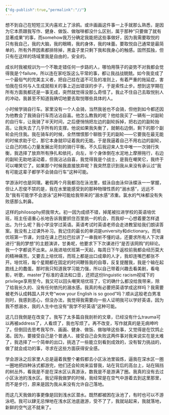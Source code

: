 ```yaml
---
{"dg-publish":true,"permalink":"//"}
---
```



想不到自己在短短三天内喜欢上了涂鸦。或许画画这件事一上手就那么熟悉，是因为它本质跟我写作、健身、做饭、做咖啡都没什么区别，属于那种“只要做了就有显著成果”的事，而somehow我万分确定我能把这些事做好，因为我需要取悦的只有我自己，我的大脑，我的眼睛，我的身体，我的味蕾。要取悦自己通常是最简单的，所有外界因素都排除掉，黑盒子里只剩下我和我身心的触感。固然孤独，但只有在这样的场域里我是自由的，安全的。

成长时我被规训为一个不敢走错任何一步路的人，哪怕用筷子的姿势不对我都会觉得我是个failure，所以连在家吃饭这么平常的事，都让我战战兢兢。如今我变成了一个最俗气的完美主义者，把自己挂在遥不可及的准则上，有着严重的拖延症，害怕我在任何与人生成就相关的事上迈出错误的步子，于是索性止步。想到这学期在所有方面我都还是一事无成，突然就觉得没那么奇怪了。我止不住自己去取悦别人的冲动，我甚至不知道我确切地要去取悦哪些具体的人。

小时候学骑自行车。家里没有一个人会骑，当然我爸也不会骑，但他到如今都还因为他教会了我骑自行车而沾沾自喜。他怎么教我的呢？他给我买了一辆有一对副轮的自行车，让我骑了半天时间，之后便悄悄把左边的副轮拆掉，把右边的副轮抬高，让我失去了几乎所有的支撑。他说如果我失衡了，就朝右边倒，剩下的那个副轮会托住我。我在骑车的时候，全然憎恨那个聊胜于无的副轮——它要我在最无能的时候求助于它，那它本身就印证着我的无能。于是我逼着自己不用右边的副轮，让自己的核心力量发展出苛刻的骑行平衡。不久后我迎来人生中唯一一次骑行失衡，我选择了放弃所有挣扎和依托，向左，半个身体倒在水泥地上摩擦拖行，右边的副轮无助地滚动着，但我沾沾自喜，我觉得我是个战士，是我在嘲笑它，我终于可以嘲笑它了。如果那个时候我直接放弃呢？我突然意识到我从来没有承认过“我有可能这辈子都学不会骑自行车”这种可能。

学游泳时也是同理。暑假两个月我都泡在泳池里，蛙泳自由泳仰泳蝶泳一一掌握，但让人忍俊不禁的是，我在水里能感受到的那种物理性质的“溺水感”，远远不及“我有可能学不会游泳”这种可能给我带来的“溺水感”浓重。氯水的气味都没有失败感那么刺鼻。

这样的philosophy把我带大。初一因为成绩不错，掉尾被拉进学校的英语培优班，班主任语重心长地告诉我要抓住百里挑一的机会，而我却一心想着要怎样退出。为什么呢？我小学没学过英语。英语考试时英语老师会走进教室给我们朗读答案。我没有上过课外补习。我记住的最长的单词是university和dictionary。而培优班第一节课，刘佳在课上巴拉巴拉讲了一串我听不懂的话，还要求所有人下次课进行“我的梦想”的主题演讲，甘勇呢，他要求下下次课进行“是否该网购”的辩论。我一个字都说不出来。从我进培优班第一天起，每周日下午返校前我都会经历莫大的精神痛苦。又要去上培优班，而班上都是出口成章的人才，我却连嘴巴都张不开。培优班，每个星期都在固定的时间鞭笞我的自尊，反复提醒我，我是个输在起跑线上的蠢蛋。那时我只知道我学习能力强，所以自己带着兴趣去看美剧，看电影，听歌，master了标准的语法和口音，还把这份linguistic racism视域下的privilege享用至今。我又可以回头嘲笑培优班了，它的确什么都没给我带来，除了给我长久的、没有任何依托的溺水感。我真的有必要把英语学成这样吗？我需要被老外认成韩国人并大夸“wow your English is so good”吗？顺从这般老白男准则时，我感到恶心，但没办法，我觉得我需要向一些人证明我可以学好英语，因为我不想溺水，我的人生中也没有“我学不好英语”这种可能。

这几日我倒是在改变了。我写了太多篇自我剖析的文章，已经没有什么trauma可以再被address了，人看烦了，我也写烦了。再不改变，写作就真的是无病呻吟了。但倒回去思考我写作、画画、健身、做饭、做咖啡这些事，又觉得是在饮鸩止渴。因为，要接受自己是个普通人、接受自己会失败这两件事对我来说实在是太难了，我选择了一个简单的出口，挑选了一些能立刻看到成效的，没有智力挑战的，做了就会成功的事，寻求在这些方面获得安全感。

学会游泳之后家里人总是逼着我整个暑假都去小区泳池里锻炼，逼我在深水区一圈一圈地把四种泳式都游完，他们还会轮岗来监督我，站在背后的高台上，站在隔挡的树丛外，看我是不是在深水区认真游泳，数我是不是游满了圈。我真的没有去过小区泳池的浅水区。我记得我做梦的时候，我经常是在空气中游着去到这里那里，而不是步行，原来是因为我从来没有允许自己落地。

而这几天我做的事更像是回到浅水区潜水。既然都被困在泳池了，有时也可以不游泳吧。我可以肆无忌惮地在浅水区池底遨游，受不了了，我就站起来，我就落地，新鲜的空气这不就来了。